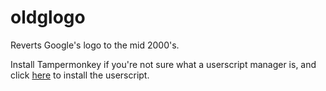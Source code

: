 # oldglogo

Reverts Google's logo to the mid 2000's.

Install Tampermonkey if you're not sure what a userscript manager is, and click [here](https://github.com/zulc22/oldglogo/raw/master/oldglogo.user.js) to install the userscript.